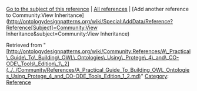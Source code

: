 [Go to the subject of this reference](../../Community/View_Inheritance.md "Community:View Inheritance") | [All references](../../Community/References.1.md "Community:References") | [Add another reference to Community:View Inheritance](http://ontologydesignpatterns.org/wiki/Special:AddData/Reference?Reference[Subject]=Community:View Inheritance&subject=Community:View Inheritance)


Retrieved from "[http://ontologydesignpatterns.org/wiki/Community:References/A\_Practical\_Guide\_To\_Building\_OWL\_Ontologies\_Using\_Protege\_4\_and\_CO-ODE\_Tools\_Edition\_1\_2](../../Community/References/A_Practical_Guide_To_Building_OWL_Ontologies_Using_Protege_4_and_CO-ODE_Tools_Edition_1_2.md)"
 [Category](http://ontologydesignpatterns.org/wiki/Special:Categories "Special:Categories"): [Reference](../../Category/Reference.md "Category:Reference")